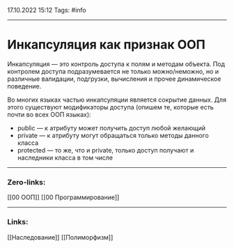 17.10.2022 15:12
Tags: #info 

---
# Инкапсуляция как признак ООП
Инкапсуляция — это контроль доступа к полям и методам объекта. Под контролем доступа подразумевается не только можно/неможно, но и различные валидации, подгрузки, вычисления и прочее динамическое поведение.

Во многих языках частью инкапсуляции является сокрытие данных. Для этого существуют модификаторы доступа (опишем те, которые есть почти во всех ООП языках):
-   publiс — к атрибуту может получить доступ любой желающий
-   private — к атрибуту могут обращаться только методы данного класса
-   protected — то же, что и private, только доступ получают и наследники класса в том числе

---
### Zero-links:
[[00 ООП]] [[00 Программирование]]

---
### Links:
[[Наследование]] [[Полиморфизм]]
